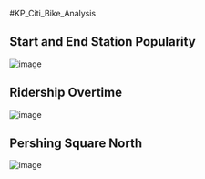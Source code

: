 #KP_Citi_Bike_Analysis

## Start and End Station Popularity
![image](https://user-images.githubusercontent.com/110507463/218533904-ef370ecf-3e7e-4337-b3f5-2d36a683b5f8.png)

## Ridership Overtime
![image](https://user-images.githubusercontent.com/110507463/218533960-e5f0309d-3d87-49bd-a507-8088290c6a59.png)

## Pershing Square North
![image](https://user-images.githubusercontent.com/110507463/218534013-8dfc8164-5d45-4ec2-a95e-9cf3e93c2d60.png)

